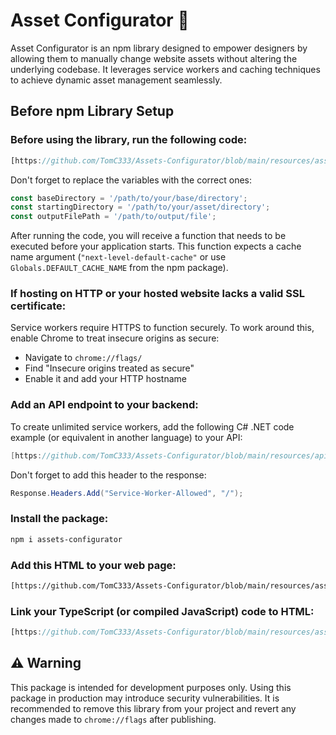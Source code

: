 # Asset Configurator 🎨

Asset Configurator is an npm library designed to empower designers by allowing them to manually change website assets without altering the underlying codebase. It leverages service workers and caching techniques to achieve dynamic asset management seamlessly.

## Before npm Library Setup

### Before using the library, run the following code:

```typescript
[https://github.com/TomC333/Assets-Configurator/blob/main/resources/assets-cache-generator.ts]
```

Don't forget to replace the variables with the correct ones:
```typescript
const baseDirectory = '/path/to/your/base/directory';
const startingDirectory = '/path/to/your/asset/directory';
const outputFilePath = '/path/to/output/file';
```

After running the code, you will receive a function that needs to be executed before your application starts. This function expects a cache name argument (`"next-level-default-cache"` or use `Globals.DEFAULT_CACHE_NAME` from the npm package).

### If hosting on HTTP or your hosted website lacks a valid SSL certificate:

Service workers require HTTPS to function securely. To work around this, enable Chrome to treat insecure origins as secure:

- Navigate to `chrome://flags/`
- Find "Insecure origins treated as secure"
- Enable it and add your HTTP hostname

### Add an API endpoint to your backend:

To create unlimited service workers, add the following C# .NET code example (or equivalent in another language) to your API:

```csharp
[https://github.com/TomC333/Assets-Configurator/blob/main/resources/api-endpoint.cs]
```

Don't forget to add this header to the response:

```csharp
Response.Headers.Add("Service-Worker-Allowed", "/");
```

### Install the package:

```bash
npm i assets-configurator
```

### Add this HTML to your web page:

```html
[https://github.com/TomC333/Assets-Configurator/blob/main/resources/assets-configurator.html]
```

### Link your TypeScript (or compiled JavaScript) code to HTML:

```typescript
[https://github.com/TomC333/Assets-Configurator/blob/main/resources/assets-configurator.js]
```

## ⚠️ Warning

This package is intended for development purposes only. Using this package in production may introduce security vulnerabilities. It is recommended to remove this library from your project and revert any changes made to `chrome://flags` after publishing.